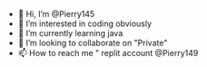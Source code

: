 - 👋 Hi, I’m @Pierry145
- 👀 I’m interested in coding obviously
- 🌱 I’m currently learning java
- 💞️ I’m looking to collaborate on "Private"
- 📫 How to reach me " replit account @Pierry149

<!---
Pierry145/Pierry145 is a ✨ special ✨ repository because its `README.md` (this file) appears on your GitHub profile.
You can click the Preview link to take a look at your changes.
--->
